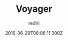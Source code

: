 ---
title: Voyager
github: https://github.com/redVi/voyager
demo: https://redvi.github.io/voyager/
author: redVi
ssg:
  - Jekyll
cms:
  - No Cms
date: 2016-06-29T06:06:11.000Z
description: Just another jekyll theme.
stale: true
---